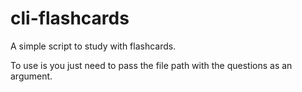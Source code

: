 # cli-flashcards
A simple script to study with flashcards.

To use is you just need to pass the file path with the questions as an argument.
